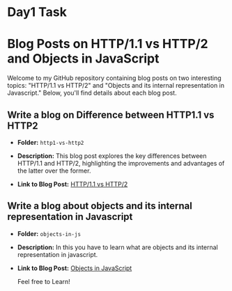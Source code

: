 # Day1 Task

# Blog Posts on HTTP/1.1 vs HTTP/2 and Objects in JavaScript

Welcome to my GitHub repository containing blog posts on two interesting topics: "HTTP/1.1 vs HTTP/2" and "Objects and its internal representation in Javascript." Below, you'll find details about each blog post.

## Write a blog on Difference between HTTP1.1 vs HTTP2

- **Folder:** `http1-vs-http2`
- **Description:** This blog post explores the key differences between HTTP/1.1 and HTTP/2, highlighting the improvements and advantages of the latter over the former.

- **Link to Blog Post:** [HTTP/1.1 vs HTTP/2 ](https://medium.com/@yahinisekar/exploring-the-differences-between-http-1-1-and-http-2-fde49ebeec62)

## Write a blog about objects and its internal representation in Javascript

- **Folder:** `objects-in-js`
- **Description:** In this you have to learn what are objects and its internal representation in javascript.

- **Link to Blog Post:** [Objects in JavaScript](https://medium.com/@yahinisekar/exploring-objects-and-their-internal-representation-in-javascript-9e2280da27ec)

     Feel free to Learn!


